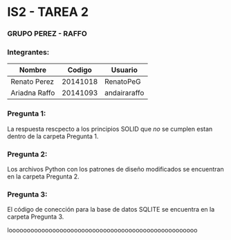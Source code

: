 ﻿# IS2 - TAREA 2
### GRUPO PEREZ - RAFFO
### Integrantes:
| Nombre | Codigo | Usuario |
| ------ | ------ | ------- |
| Renato Perez | 20141018 | RenatoPeG |
| Ariadna Raffo | 20141093 | andairaraffo |

### Pregunta 1:
La respuesta rescpecto a los principios SOLID que _no_ se cumplen estan dentro de la carpeta Pregunta 1.

### Pregunta 2:
Los archivos Python con los patrones de diseño modificados se encuentran en la carpeta Pregunta 2.

### Pregunta 3:
El código de conección para la base de datos SQLITE se encuentra en la carpeta Pregunta 3.

loooooooooooooooooooooooooooooooooooooooooooooooooooo
